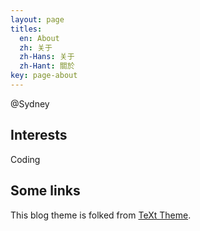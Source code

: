 ```yaml
---
layout: page
titles:
  en: About
  zh: 关于
  zh-Hans: 关于
  zh-Hant: 關於
key: page-about
---
```


@Sydney

## Interests
Coding

## Some links
This blog theme is folked from [TeXt Theme](https://github.com/kitian616/jekyll-TeXt-theme).

